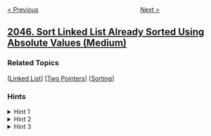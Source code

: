 <!--|This file generated by command(leetcode description); DO NOT EDIT.    |-->
<!--+----------------------------------------------------------------------+-->
<!--|@author    openset <openset.wang@gmail.com>                           |-->
<!--|@link      https://github.com/openset                                 |-->
<!--|@home      https://github.com/openset/leetcode                        |-->
<!--+----------------------------------------------------------------------+-->

[< Previous](../second-minimum-time-to-reach-destination "Second Minimum Time to Reach Destination")
　　　　　　　　　　　　　　　　
[Next >](../number-of-valid-words-in-a-sentence "Number of Valid Words in a Sentence")

## [2046. Sort Linked List Already Sorted Using Absolute Values (Medium)](https://leetcode.com/problems/sort-linked-list-already-sorted-using-absolute-values "")



### Related Topics
  [[Linked List](../../tag/linked-list/README.md)]
  [[Two Pointers](../../tag/two-pointers/README.md)]
  [[Sorting](../../tag/sorting/README.md)]

### Hints
<details>
<summary>Hint 1</summary>
The nodes with positive values are already in the correct order.
</details>

<details>
<summary>Hint 2</summary>
Nodes with negative values need to be moved to the front.
</details>

<details>
<summary>Hint 3</summary>
Nodes with negative values are in reversed order.
</details>
